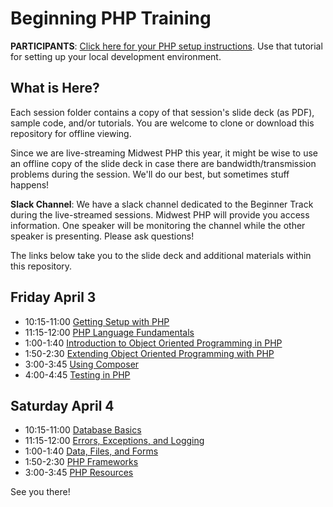# Beginning PHP Training

**PARTICIPANTS**: [Click here for your PHP setup instructions](sessions/01-getting-setup/beginner-track-setup.md).
Use that tutorial for setting up your local development environment.

## What is Here?

Each session folder contains a copy of that session's slide deck (as PDF), sample code, and/or
tutorials. You are welcome to clone or download this repository for offline viewing.

Since we are live-streaming Midwest PHP this year, it might be wise to use an offline
copy of the slide deck in case there are bandwidth/transmission problems during the session.
We'll do our best, but sometimes stuff happens!

**Slack Channel**: We have a slack channel dedicated to the Beginner Track during the live-streamed
sessions. Midwest PHP will provide you access information. One speaker will be monitoring the channel
while the other speaker is presenting. Please ask questions!

The links below take you to the slide deck and additional materials within this repository.

## Friday April 3

 - 10:15-11:00 [Getting Setup with PHP](sessions/01-getting-setup)
 - 11:15-12:00 [PHP Language Fundamentals](sessions/02-language-fundamentals)
 - 1:00-1:40 [Introduction to Object Oriented Programming in PHP](sessions/03-object-oriented-1)
 - 1:50-2:30 [Extending Object Oriented Programming with PHP](sessions/04-object-oriented-2)
 - 3:00-3:45 [Using Composer](sessions/05-composer)
 - 4:00-4:45 [Testing in PHP](sessions/06-testing)
 
## Saturday April 4

 - 10:15-11:00 [Database Basics](sessions/07-database)
 - 11:15-12:00 [Errors, Exceptions, and Logging](sessions/08-errors-exceptions-logging)
 - 1:00-1:40 [Data, Files, and Forms](sessions/09-data-files-sessions-forms)
 - 1:50-2:30 [PHP Frameworks](sessions/10-frameworks)
 - 3:00-3:45 [PHP Resources](sessions/11-resources)

See you there!
